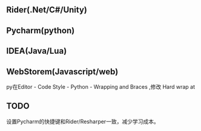 ## Rider(.Net/C#/Unity)

## Pycharm(python)

## IDEA(Java/Lua)

## WebStorem(Javascript/web)

py在Editor - Code Style - Python - Wrapping and Braces ,修改 Hard wrap at



## TODO

设置Pycharm的快捷键和Rider/Resharper一致，减少学习成本。